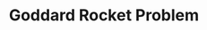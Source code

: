 ---
title: "Goddard Rocket Problem"
last_updated: Jan 8, 2022
keywords: goddard, rocket, example, ocp
sidebar: mydoc_sidebar
permalink: goddard
folder: ex/goddard
toc: false
---